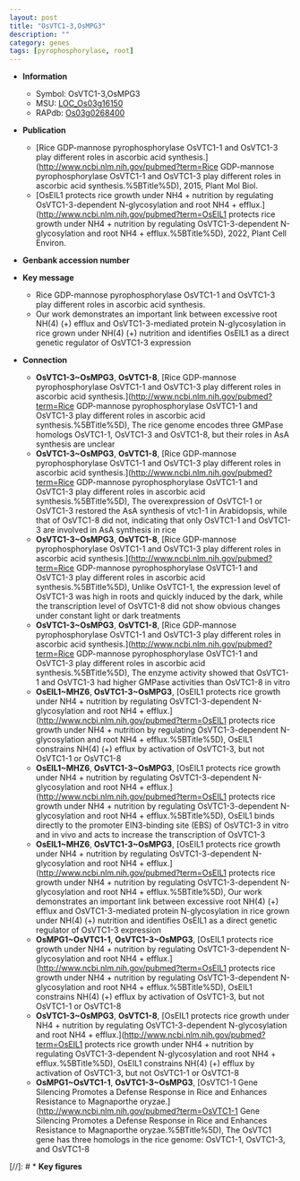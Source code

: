 ```yaml
---
layout: post
title: "OsVTC1-3,OsMPG3"
description: ""
category: genes
tags: [pyrophosphorylase, root]
---
```


* **Information**  
    + Symbol: OsVTC1-3,OsMPG3  
    + MSU: [LOC_Os03g16150](http://rice.uga.edu/cgi-bin/ORF_infopage.cgi?orf=LOC_Os03g16150)  
    + RAPdb: [Os03g0268400](http://rapdb.dna.affrc.go.jp/viewer/gbrowse_details/irgsp1?name=Os03g0268400)  

* **Publication**  
    + [Rice GDP-mannose pyrophosphorylase OsVTC1-1 and OsVTC1-3 play different roles in ascorbic acid synthesis.](http://www.ncbi.nlm.nih.gov/pubmed?term=Rice GDP-mannose pyrophosphorylase OsVTC1-1 and OsVTC1-3 play different roles in ascorbic acid synthesis.%5BTitle%5D), 2015, Plant Mol Biol.
    + [OsEIL1 protects rice growth under NH4 + nutrition by regulating OsVTC1-3-dependent N-glycosylation and root NH4 + efflux.](http://www.ncbi.nlm.nih.gov/pubmed?term=OsEIL1 protects rice growth under NH4 + nutrition by regulating OsVTC1-3-dependent N-glycosylation and root NH4 + efflux.%5BTitle%5D), 2022, Plant Cell Environ.

* **Genbank accession number**  

* **Key message**  
    + Rice GDP-mannose pyrophosphorylase OsVTC1-1 and OsVTC1-3 play different roles in ascorbic acid synthesis.
    + Our work demonstrates an important link between excessive root NH(4) (+) efflux and OsVTC1-3-mediated protein N-glycosylation in rice grown under NH(4) (+) nutrition and identifies OsEIL1 as a direct genetic regulator of OsVTC1-3 expression

* **Connection**  
    + __OsVTC1-3~OsMPG3__, __OsVTC1-8__, [Rice GDP-mannose pyrophosphorylase OsVTC1-1 and OsVTC1-3 play different roles in ascorbic acid synthesis.](http://www.ncbi.nlm.nih.gov/pubmed?term=Rice GDP-mannose pyrophosphorylase OsVTC1-1 and OsVTC1-3 play different roles in ascorbic acid synthesis.%5BTitle%5D), The rice genome encodes three GMPase homologs OsVTC1-1, OsVTC1-3 and OsVTC1-8, but their roles in AsA synthesis are unclear
    + __OsVTC1-3~OsMPG3__, __OsVTC1-8__, [Rice GDP-mannose pyrophosphorylase OsVTC1-1 and OsVTC1-3 play different roles in ascorbic acid synthesis.](http://www.ncbi.nlm.nih.gov/pubmed?term=Rice GDP-mannose pyrophosphorylase OsVTC1-1 and OsVTC1-3 play different roles in ascorbic acid synthesis.%5BTitle%5D), The overexpression of OsVTC1-1 or OsVTC1-3 restored the AsA synthesis of vtc1-1 in Arabidopsis, while that of OsVTC1-8 did not, indicating that only OsVTC1-1 and OsVTC1-3 are involved in AsA synthesis in rice
    + __OsVTC1-3~OsMPG3__, __OsVTC1-8__, [Rice GDP-mannose pyrophosphorylase OsVTC1-1 and OsVTC1-3 play different roles in ascorbic acid synthesis.](http://www.ncbi.nlm.nih.gov/pubmed?term=Rice GDP-mannose pyrophosphorylase OsVTC1-1 and OsVTC1-3 play different roles in ascorbic acid synthesis.%5BTitle%5D), Unlike OsVTC1-1, the expression level of OsVTC1-3 was high in roots and quickly induced by the dark, while the transcription level of OsVTC1-8 did not show obvious changes under constant light or dark treatments
    + __OsVTC1-3~OsMPG3__, __OsVTC1-8__, [Rice GDP-mannose pyrophosphorylase OsVTC1-1 and OsVTC1-3 play different roles in ascorbic acid synthesis.](http://www.ncbi.nlm.nih.gov/pubmed?term=Rice GDP-mannose pyrophosphorylase OsVTC1-1 and OsVTC1-3 play different roles in ascorbic acid synthesis.%5BTitle%5D), The enzyme activity showed that OsVTC1-1 and OsVTC1-3 had higher GMPase activities than OsVTC1-8 in vitro
    + __OsEIL1~MHZ6__, __OsVTC1-3~OsMPG3__, [OsEIL1 protects rice growth under NH4 + nutrition by regulating OsVTC1-3-dependent N-glycosylation and root NH4 + efflux.](http://www.ncbi.nlm.nih.gov/pubmed?term=OsEIL1 protects rice growth under NH4 + nutrition by regulating OsVTC1-3-dependent N-glycosylation and root NH4 + efflux.%5BTitle%5D),  OsEIL1 constrains NH(4) (+) efflux by activation of OsVTC1-3, but not OsVTC1-1 or OsVTC1-8
    + __OsEIL1~MHZ6__, __OsVTC1-3~OsMPG3__, [OsEIL1 protects rice growth under NH4 + nutrition by regulating OsVTC1-3-dependent N-glycosylation and root NH4 + efflux.](http://www.ncbi.nlm.nih.gov/pubmed?term=OsEIL1 protects rice growth under NH4 + nutrition by regulating OsVTC1-3-dependent N-glycosylation and root NH4 + efflux.%5BTitle%5D),  OsEIL1 binds directly to the promoter EIN3-binding site (EBS) of OsVTC1-3 in vitro and in vivo and acts to increase the transcription of OsVTC1-3
    + __OsEIL1~MHZ6__, __OsVTC1-3~OsMPG3__, [OsEIL1 protects rice growth under NH4 + nutrition by regulating OsVTC1-3-dependent N-glycosylation and root NH4 + efflux.](http://www.ncbi.nlm.nih.gov/pubmed?term=OsEIL1 protects rice growth under NH4 + nutrition by regulating OsVTC1-3-dependent N-glycosylation and root NH4 + efflux.%5BTitle%5D),  Our work demonstrates an important link between excessive root NH(4) (+) efflux and OsVTC1-3-mediated protein N-glycosylation in rice grown under NH(4) (+) nutrition and identifies OsEIL1 as a direct genetic regulator of OsVTC1-3 expression
    + __OsMPG1~OsVTC1-1__, __OsVTC1-3~OsMPG3__, [OsEIL1 protects rice growth under NH4 + nutrition by regulating OsVTC1-3-dependent N-glycosylation and root NH4 + efflux.](http://www.ncbi.nlm.nih.gov/pubmed?term=OsEIL1 protects rice growth under NH4 + nutrition by regulating OsVTC1-3-dependent N-glycosylation and root NH4 + efflux.%5BTitle%5D),  OsEIL1 constrains NH(4) (+) efflux by activation of OsVTC1-3, but not OsVTC1-1 or OsVTC1-8
    + __OsVTC1-3~OsMPG3__, __OsVTC1-8__, [OsEIL1 protects rice growth under NH4 + nutrition by regulating OsVTC1-3-dependent N-glycosylation and root NH4 + efflux.](http://www.ncbi.nlm.nih.gov/pubmed?term=OsEIL1 protects rice growth under NH4 + nutrition by regulating OsVTC1-3-dependent N-glycosylation and root NH4 + efflux.%5BTitle%5D),  OsEIL1 constrains NH(4) (+) efflux by activation of OsVTC1-3, but not OsVTC1-1 or OsVTC1-8
    + __OsMPG1~OsVTC1-1__, __OsVTC1-3~OsMPG3__, [OsVTC1-1 Gene Silencing Promotes a Defense Response in Rice and Enhances Resistance to Magnaporthe oryzae.](http://www.ncbi.nlm.nih.gov/pubmed?term=OsVTC1-1 Gene Silencing Promotes a Defense Response in Rice and Enhances Resistance to Magnaporthe oryzae.%5BTitle%5D),  The OsVTC1 gene has three homologs in the rice genome: OsVTC1-1, OsVTC1-3, and OsVTC1-8

[//]: # * **Key figures**  


